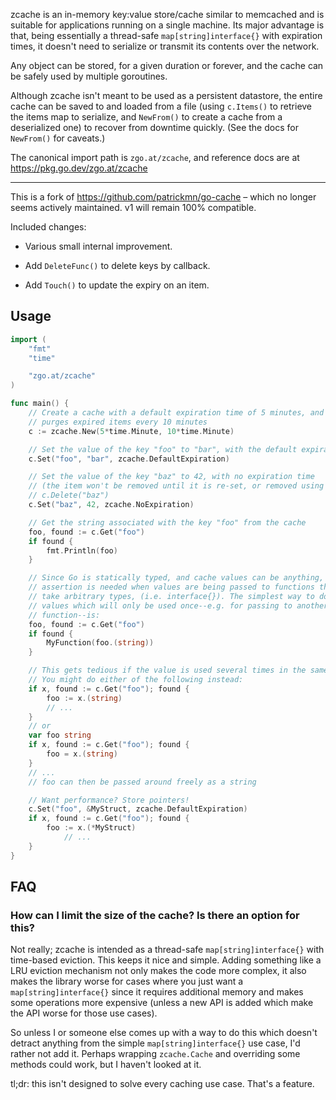 zcache is an in-memory key:value store/cache similar to memcached and is
suitable for applications running on a single machine. Its major advantage is
that, being essentially a thread-safe `map[string]interface{}` with expiration
times, it doesn't need to serialize or transmit its contents over the network.

Any object can be stored, for a given duration or forever, and the cache can be
safely used by multiple goroutines.

Although zcache isn't meant to be used as a persistent datastore, the entire
cache can be saved to and loaded from a file (using `c.Items()` to retrieve the
items map to serialize, and `NewFrom()` to create a cache from a deserialized
one) to recover from downtime quickly. (See the docs for `NewFrom()` for caveats.)

The canonical import path is `zgo.at/zcache`, and reference docs are at
https://pkg.go.dev/zgo.at/zcache

---

This is a fork of https://github.com/patrickmn/go-cache – which no longer seems
actively maintained. v1 will remain 100% compatible.

Included changes:

- Various small internal improvement.

- Add `DeleteFunc()` to delete keys by callback.

- Add `Touch()` to update the expiry on an item.


Usage
-----

```go
import (
	"fmt"
	"time"

	"zgo.at/zcache"
)

func main() {
	// Create a cache with a default expiration time of 5 minutes, and which
	// purges expired items every 10 minutes
	c := zcache.New(5*time.Minute, 10*time.Minute)

	// Set the value of the key "foo" to "bar", with the default expiration time
	c.Set("foo", "bar", zcache.DefaultExpiration)

	// Set the value of the key "baz" to 42, with no expiration time
	// (the item won't be removed until it is re-set, or removed using
	// c.Delete("baz")
	c.Set("baz", 42, zcache.NoExpiration)

	// Get the string associated with the key "foo" from the cache
	foo, found := c.Get("foo")
	if found {
		fmt.Println(foo)
	}

	// Since Go is statically typed, and cache values can be anything, type
	// assertion is needed when values are being passed to functions that don't
	// take arbitrary types, (i.e. interface{}). The simplest way to do this for
	// values which will only be used once--e.g. for passing to another
	// function--is:
	foo, found := c.Get("foo")
	if found {
		MyFunction(foo.(string))
	}

	// This gets tedious if the value is used several times in the same function.
	// You might do either of the following instead:
	if x, found := c.Get("foo"); found {
		foo := x.(string)
		// ...
	}
	// or
	var foo string
	if x, found := c.Get("foo"); found {
		foo = x.(string)
	}
	// ...
	// foo can then be passed around freely as a string

	// Want performance? Store pointers!
	c.Set("foo", &MyStruct, zcache.DefaultExpiration)
	if x, found := c.Get("foo"); found {
		foo := x.(*MyStruct)
			// ...
	}
}
```

FAQ
---

### How can I limit the size of the cache? Is there an option for this?

Not really; zcache is intended as a thread-safe `map[string]interface{}` with
time-based eviction. This keeps it nice and simple. Adding something like a LRU
eviction mechanism not only makes the code more complex, it also makes the
library worse for cases where you just want a `map[string]interface{}` since it
requires additional memory and makes some operations more expensive (unless a
new API is added which make the API worse for those use cases).

So unless I or someone else comes up with a way to do this which doesn't detract
anything from the simple `map[string]interface{}` use case, I'd rather not add
it. Perhaps wrapping `zcache.Cache` and overriding some methods could work, but
I haven't looked at it.

tl;dr: this isn't designed to solve every caching use case. That's a feature.
